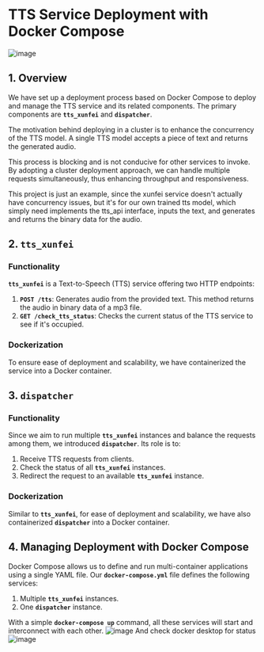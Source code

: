 
# **TTS Service Deployment with Docker Compose**
![image](https://github.com/Rajahn/TTS_XunFei_Service_Deployment_With_Docker_Compose/assets/39303094/9df30994-ab46-4c86-a04e-61e1cd03a536)

## **1. Overview**

We have set up a deployment process based on Docker Compose to deploy and manage the TTS service and its related components. The primary components are **`tts_xunfei`** and **`dispatcher`**.

The motivation behind deploying in a cluster is to enhance the concurrency of the TTS model. A single TTS model accepts a piece of text and returns the generated audio. 

This process is blocking and is not conducive for other services to invoke. By adopting a cluster deployment approach, we can handle multiple requests simultaneously, thus enhancing throughput and responsiveness.

This project is just an example, since the xunfei service doesn't actually have concurrency issues, but it's for our own trained tts model, which simply need implements the tts_api interface, inputs the text, and generates and returns the binary data for the audio. 

## **2. `tts_xunfei`**

### **Functionality**

**`tts_xunfei`** is a Text-to-Speech (TTS) service offering two HTTP endpoints:

1. **`POST /tts`**: Generates audio from the provided text. This method returns the audio in binary data of a mp3 file.
2. **`GET /check_tts_status`**: Checks the current status of the TTS service to see if it's occupied.

### **Dockerization**

To ensure ease of deployment and scalability, we have containerized the service into a Docker container.

## **3. `dispatcher`**

### **Functionality**

Since we aim to run multiple **`tts_xunfei`** instances and balance the requests among them, we introduced **`dispatcher`**. Its role is to:

1. Receive TTS requests from clients.
2. Check the status of all **`tts_xunfei`** instances.
3. Redirect the request to an available **`tts_xunfei`** instance.

### **Dockerization**

Similar to **`tts_xunfei`**, for ease of deployment and scalability, we have also containerized **`dispatcher`** into a Docker container.

## **4. Managing Deployment with Docker Compose**

Docker Compose allows us to define and run multi-container applications using a single YAML file. Our **`docker-compose.yml`** file defines the following services:

1. Multiple **`tts_xunfei`** instances.
2. One **`dispatcher`** instance.

With a simple **`docker-compose up`** command, all these services will start and interconnect with each other. 
![image](https://github.com/Rajahn/TTS_XunFei_Service_Deployment_With_Docker_Compose/assets/39303094/572311f3-b999-4827-ae55-99ffb14bc97f)
And check docker desktop for status
![image](https://github.com/Rajahn/TTS_XunFei_Service_Deployment_With_Docker_Compose/assets/39303094/5a765291-690c-4050-978e-36b6ca970a4d)



